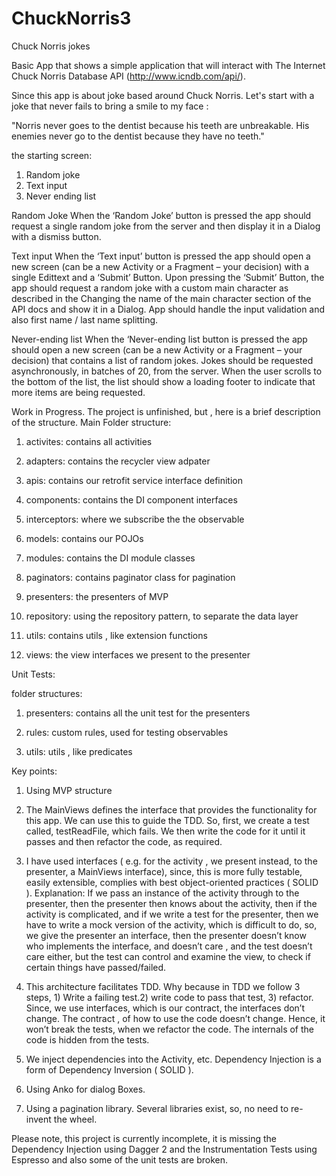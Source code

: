 # ChuckNorris3
Chuck Norris jokes

Basic App that shows a simple application that will interact with
The Internet Chuck Norris Database API (http://www.icndb.com/api/).

Since this app is about joke based around Chuck Norris. Let's start with a joke that never fails to bring a smile to my face :

"Norris never goes to the dentist because his teeth are unbreakable. His enemies never go to the dentist because they have no teeth."



the starting screen:
1) Random joke
2) Text input
3) Never ending list

Random Joke
When the ‘Random Joke’ button is pressed the app should request a
single random joke from the server and then display it in a Dialog with a
dismiss button.

Text input
When the ‘Text input’ button is pressed the app should open a new
screen (can be a new Activity or a Fragment – your decision) with a single
Edittext and a ‘Submit’ Button.
Upon pressing the ‘Submit’ Button, the app should request a random joke
with a custom main character as described in the Changing the name of
the main character section of the API docs and show it in a Dialog.
App should handle the input validation and also first name / last name
splitting.

Never-ending list
When the ‘Never-ending list button is pressed the app should open a new
screen (can be a new Activity or a Fragment – your decision) that
contains a list of random jokes. Jokes should be requested
asynchronously, in batches of 20, from the server. When the user scrolls
to the bottom of the list, the list should show a loading footer to indicate
that more items are being requested.

Work in Progress. The project is unfinished, but , here is a brief description of the structure.
Main Folder structure:

1) activites: contains all activities 

2) adapters: contains the recycler view adpater 

3) apis: contains our retrofit service interface definition

4) components: contains the DI component interfaces 

5) interceptors: where we subscribe the the observable 

6) models: contains our POJOs 

7) modules: contains the DI module classes 

8) paginators: contains paginator class for pagination

9) presenters: the presenters of MVP 

10) repository: using the repository pattern, to separate the data layer

11) utils: contains utils , like extension functions

12) views: the view interfaces we present to the presenter

Unit Tests:

folder structures:

1) presenters: contains all the unit test for the presenters

2) rules: custom rules, used for testing observables

3) utils: utils , like predicates


Key points:

1. Using MVP structure

2. The MainViews defines the interface that provides the functionality for this app. We can use this to guide the TDD. So, first, we create a test called, testReadFile, which fails. We then write the code for it until it passes and then refactor the code, as required.

3. I have used interfaces ( e.g. for the activity , we present instead, to the presenter, a MainViews interface), since, this is more fully testable, easily extensible, complies with best object-oriented practices ( SOLID ). Explanation: If we pass an instance of the activity through to the presenter, then the presenter then knows about the activity, then if the activity is complicated, and if we write a test for the presenter, then we have to write a mock version of the activity, which is difficult to do, so, we give the presenter an interface, then the presenter doesn’t know who implements the interface, and doesn’t care , and the test doesn’t care either, but the test can control and examine the view, to check if certain things have passed/failed. 

4. This architecture facilitates TDD. Why because in TDD we follow 3 steps, 1) Write a failing test.2) write code to pass that test, 3) refactor. Since, we use interfaces, which is our contract, the interfaces don’t change. The contract , of how to use the code doesn’t change. Hence, it won’t break the tests, when we refactor the code. The internals of the code is hidden from the tests. 

6. We inject dependencies into the Activity, etc. Dependency Injection is a form of Dependency Inversion ( SOLID ). 

7. Using Anko for dialog Boxes.

8. Using a pagination library. Several libraries exist, so, no need to re-invent the wheel.

Please note, this project is currently incomplete, it is missing the Dependency Injection using Dagger 2 and the Instrumentation Tests using Espresso and also some of the unit tests are broken.
